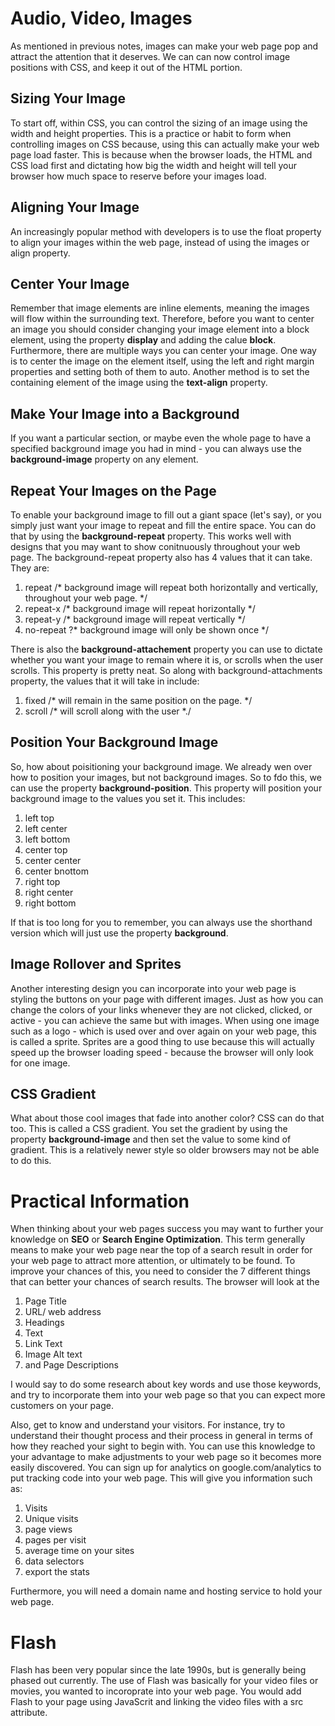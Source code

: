 # Audio, Video, Images # 
As mentioned in previous notes, images can make your web page pop and attract the attention that it deserves. We can can now control image positions with CSS, and keep it out of the HTML portion. 

## Sizing Your Image ## 
To start off, within CSS, you can control the sizing of an image using the width and height properties. This is a practice or habit to form when controlling images on CSS because, using this can actually make your web page load faster. This is because when the browser loads, the HTML and CSS load first and dictating how big the width and height will tell your browser how much space to reserve before your images load. 

## Aligning Your Image ## 
An increasingly popular method with developers is to use the float property to align your images within the web page, instead of using the images or <img> align property. 

## Center Your Image ## 
Remember that image elements are inline elements, meaning the images will flow within the surrounding text. Therefore, before you want to center an image you should consider changing your image element into a block element, using the property **display** and adding the calue **block**. Furthermore, there are multiple ways you can center your image. One way is to center the image on the element itself, using the left and right margin properties and setting both of them to auto. Another method is to set the containing element of the image using the **text-align** property. 

## Make Your Image into a Background ## 
If you want a particular section, or maybe even the whole page to have a specified background image you had in mind - you can always use the **background-image** property on any element.

## Repeat Your Images on the Page ## 
To enable your background image to fill out a giant space (let's say), or you simply just want your image to repeat and fill the entire space. You can do that by using the **background-repeat** property. This works well with designs that you may want to show conitnuously throughout your web page. The background-repeat property also has 4 values that it can take. They are:
  
  1. repeat /* background image will repeat both horizontally and vertically, throughout your web page. */
  2. repeat-x /* background image will repeat horizontally */ 
  3. repeat-y /* background image will repeat vertically */ 
  4. no-repeat ?* background image will only be shown once */

There is also the **background-attachement** property you can use to dictate whether you want your image to remain where it is, or scrolls when the user scrolls. This property is pretty neat. So along with background-attachments property, the values that it will take in include: 
  1. fixed /* will remain in the same position on the page. */ 
  2. scroll /* will scroll along with the user *./ 

## Position Your Background Image ## 
So, how about poisitioning your background image. We already wen over how to position your images, but not background images. So to fdo this, we can use the property **background-position**. This property will position your background image to the values you set it. This includes: 
  1. left top 
  2. left center
  3. left bottom
  4. center top 
  5. center center 
  6. center bnottom
  7. right top 
  8. right center 
  9. right bottom 

If that is too long for you to remember, you can always use the shorthand version which will just use the property **background**.

## Image Rollover and Sprites ## 
Another interesting design you can incorporate into your web page is styling the buttons on your page with different images. Just as how you can change the colors of your links whenever they are not clicked, clicked, or active - you can achieve the same but with images. When using one image such as a logo - which is used over and over again on your web page, this is called a sprite. 
Sprites are a good thing to use because this will actually speed up the browser loading speed - because the browser will only look for one image. 

## CSS Gradient ## 
What about those cool images that fade into another color? CSS can do that too. This is called a CSS gradient. You set the gradient by using the property **background-image** and then set the value to some kind of gradient. This is a relatively newer style so older browsers may not be able to do this. 

# Practical Information # 
When thinking about your web pages success you may want to further your knowledge on **SEO** or **Search Engine Optimization**. This term generally means to make your web page near the top of a search result in order for your web page to attract more attention, or ultimately to be found. To improve your chances of this, you need to consider the 7 different things that can better your chances of search results. The browser will look at the 
  1. Page Title 
  2. URL/ web address 
  3. Headings
  4. Text 
  5. Link Text
  6. Image Alt text 
  7. and Page Descriptions 

I would say to do some research about key words and use those keywords, and try to incorporate them into your web page so that you can expect more customers on your page. 

Also, get to know and understand your visitors. For instance, try to understand their thought process and their process in general in terms of how they reached your sight to begin with. You can use this knowledge to your advantage to make adjustments to your web page so it becomes more easily discovered. You can sign up for analytics on google.com/analytics to put tracking code into your web page. This will give you information such as: 
  1. Visits 
  2. Unique visits 
  3. page views 
  4. pages per visit 
  5. average time on your sites 
  6. data selectors 
  7. export the stats 

Furthermore, you will need a domain name and hosting service to hold your web page. 

# Flash # 
Flash has been very popular since the late 1990s, but is generally being phased out currently. The use of Flash was basically for your video files or movies, you wanted to incoroprate into your web page. You would add Flash to your page using JavaScrit and linking the video files with a src attribute. 
